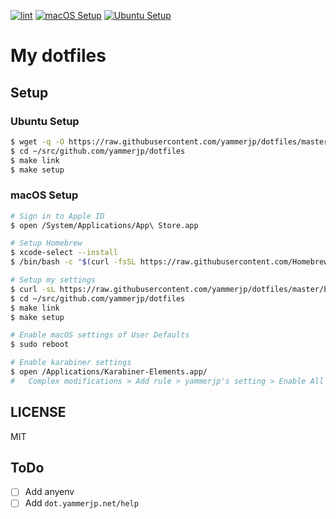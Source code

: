 [![lint](https://github.com/yammerjp/dotfiles/workflows/lint/badge.svg)](https://github.com/yammerjp/dotfiles/actions?query=workflow%3Alint)
[![macOS Setup](https://github.com/yammerjp/dotfiles/workflows/macOS%20Setup/badge.svg)](https://github.com/yammerjp/dotfiles/actions?query=workflow%3A%22macOS+Setup%22)
[![Ubuntu Setup](https://github.com/yammerjp/dotfiles/workflows/Ubuntu%20Setup/badge.svg)](https://github.com/yammerjp/dotfiles/actions?query=workflow%3A%22Ubuntu+Setup%22)

# My dotfiles

## Setup

### Ubuntu Setup

```sh
$ wget -q -O https://raw.githubusercontent.com/yammerjp/dotfiles/master/bin/download.sh | bash
$ cd ~/src/github.com/yammerjp/dotfiles
$ make link
$ make setup
```

### macOS Setup

```sh
# Sign in to Apple ID
$ open /System/Applications/App\ Store.app

# Setup Homebrew
$ xcode-select --install
$ /bin/bash -c "$(curl -fsSL https://raw.githubusercontent.com/Homebrew/install/master/install.sh)"

# Setup my settings
$ curl -sL https://raw.githubusercontent.com/yammerjp/dotfiles/master/bin/download.sh | bash
$ cd ~/src/github.com/yammerjp/dotfiles
$ make link
$ make setup

# Enable macOS settings of User Defaults
$ sudo reboot

# Enable karabiner settings
$ open /Applications/Karabiner-Elements.app/
#   Complex modifications > Add rule > yammerjp's setting > Enable All

```

## LICENSE

MIT

## ToDo

- [ ] Add anyenv
- [ ] Add `dot.yammerjp.net/help`

